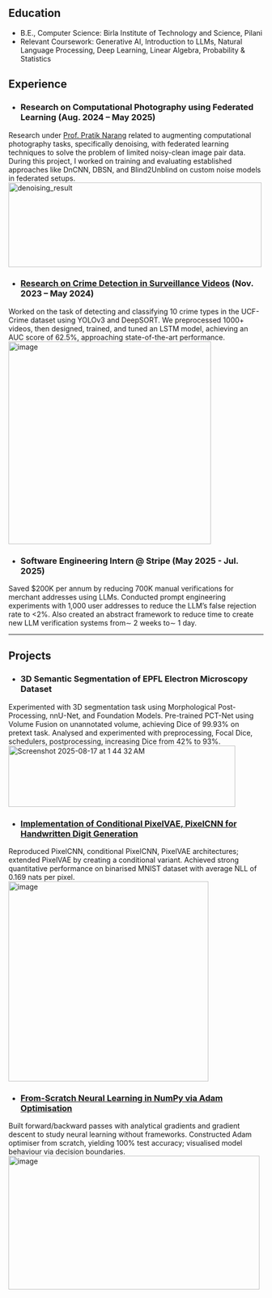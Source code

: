 ## Education
- B.E., Computer Science: Birla Institute of Technology and Science, Pilani
- Relevant Coursework: Generative AI, Introduction to LLMs, Natural Language Processing, Deep Learning, Linear Algebra, Probability & Statistics

## Experience
- ### Research on Computational Photography using Federated Learning (Aug. 2024 – May 2025)
Research under [Prof. Pratik Narang](https://www.bits-pilani.ac.in/pilani/pratik-narang/) related to augmenting computational photography tasks, specifically denoising, with federated learning techniques to solve the problem of limited noisy-clean image pair data. During this project, I worked on training and evaluating established approaches like DnCNN, DBSN, and Blind2Unblind on custom noise models in federated setups. 
<img width="500" height="167" alt="denoising_result" src="https://github.com/user-attachments/assets/c254e7a2-bb27-49ad-a514-7afb48932fc5" />



- ### [Research on Crime Detection in Surveillance Videos](https://github.com/droy824/anomaly_detection/) (Nov. 2023 – May 2024)
Worked on the task of detecting and classifying 10 crime types in the UCF-Crime dataset using YOLOv3 and DeepSORT. We preprocessed 1000+ videos, then designed, trained, and tuned an LSTM model, achieving an AUC score of 62.5%, approaching state-of-the-art performance. 
<img width="400" height="400" alt="image" src="https://github.com/user-attachments/assets/305f85c1-54b6-4be6-995f-be58355cbc75" />



- ### Software Engineering Intern @ Stripe (May 2025 - Jul. 2025)
Saved $200K per annum by reducing 700K manual verifications for merchant addresses using LLMs. Conducted prompt engineering experiments with 1,000 user addresses to reduce the LLM’s false rejection rate to <2%. Also created an abstract framework to reduce time to create new LLM verification systems from∼ 2 weeks to∼ 1 day.

---

## Projects
- ### 3D Semantic Segmentation of EPFL Electron Microscopy Dataset
Experimented with 3D segmentation task using Morphological Post-Processing, nnU-Net, and Foundation Models. Pre-trained PCT-Net using Volume Fusion on unannotated volume, achieving Dice of 99.93% on pretext task. Analysed and experimented with preprocessing, Focal Dice, schedulers, postprocessing, increasing Dice from 42% to 93%.
<img width="448" height="121" alt="Screenshot 2025-08-17 at 1 44 32 AM" src="https://github.com/user-attachments/assets/5fee0a27-cef8-4eb6-91cd-27c209c494fd" />



- ### [Implementation of Conditional PixelVAE, PixelCNN for Handwritten Digit Generation](https://github.com/droy824/pixelcnn-in-pytorch)
Reproduced PixelCNN, conditional PixelCNN, PixelVAE architectures; extended PixelVAE by creating a conditional variant. Achieved strong quantitative performance on binarised MNIST dataset with average NLL of 0.169 nats per pixel.
<img width="395" height="395" alt="image" src="https://github.com/user-attachments/assets/827aee43-19bf-4d1e-a481-2087a175c094" />



- ### [From-Scratch Neural Learning in NumPy via Adam Optimisation](https://github.com/droy824/neural-networks-with-numpy)
Built forward/backward passes with analytical gradients and gradient descent to study neural learning without frameworks. Constructed Adam optimiser from scratch, yielding 100% test accuracy; visualised model behaviour via decision boundaries.
<img width="496" height="264" alt="image" src="https://github.com/user-attachments/assets/e3ee10d9-b7c1-46df-a4b2-920abba78a42" />
